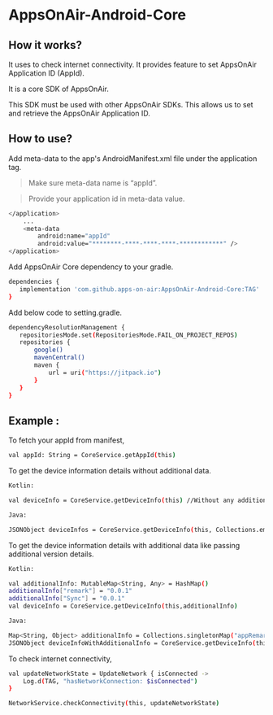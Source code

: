 # AppsOnAir-Android-Core

## How it works? 

It uses to check internet connectivity. It provides feature to set AppsOnAir Application ID (AppId).

It is a core SDK of AppsOnAir. 

This SDK must be used with other AppsOnAir SDKs. This allows us to set and retrieve the AppsOnAir Application ID.


## How to use?

Add meta-data to the app's AndroidManifest.xml file under the application tag.

>Make sure meta-data name is “appId”.

>Provide your application id in meta-data value.


```sh
</application>
    ...
    <meta-data
        android:name="appId"
        android:value="********-****-****-****-************" />
</application>
```

Add AppsOnAir Core dependency to your gradle.

```sh
dependencies {
   implementation 'com.github.apps-on-air:AppsOnAir-Android-Core:TAG'
}
```

Add below code to setting.gradle.

```sh
dependencyResolutionManagement {
   repositoriesMode.set(RepositoriesMode.FAIL_ON_PROJECT_REPOS)
   repositories {
       google()
       mavenCentral()
       maven {
           url = uri("https://jitpack.io")
       }
   }
}
```

## Example :

To fetch your appId from manifest,

```sh
val appId: String = CoreService.getAppId(this)
```

To get the device information details without additional data.

```sh
Kotlin:

val deviceInfo = CoreService.getDeviceInfo(this) //Without any additional details
```

```sh
Java:

JSONObject deviceInfos = CoreService.getDeviceInfo(this, Collections.emptyMap());
```

To get the device information details with additional data like passing additional version details.
```sh
Kotlin:

val additionalInfo: MutableMap<String, Any> = HashMap()
additionalInfo["remark"] = "0.0.1"
additionalInfo["Sync"] = "0.0.1"
val deviceInfo = CoreService.getDeviceInfo(this,additionalInfo)
```

```sh
Java: 

Map<String, Object> additionalInfo = Collections.singletonMap("appRemarkVersion", BuildConfig.VERSION_NAME);
JSONObject deviceInfoWithAdditionalInfo = CoreService.getDeviceInfo(this, additionalInfo);
```

To check internet connectivity,

```sh
val updateNetworkState = UpdateNetwork { isConnected ->
    Log.d(TAG, "hasNetworkConnection: $isConnected")
}

NetworkService.checkConnectivity(this, updateNetworkState)
```
